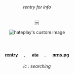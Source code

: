 <!-- level 1: simple bio and stats -->

<div align="center">
<h6 align="center"> rentry for info </h6> 
<p align="center">
￼
<p align="center">
  <img src="https://file.garden/Z5VLhJB-RwipIekD/Kho%CC%82ng%20Co%CC%81%20Tie%CC%82u%20%C4%90e%CC%82%CC%80526_20250717082649.png" alt="hateplay's custom image"/>
 
　<h4 align="center">[rentry](https://rentry.co/hateplay)　﹒ 　[ata](https://cptmc.atabook.org/)　﹒ 　[prns.pg](https://pronouns.cc/@LINKEDGUT)　</h3>

 
 <h6 align="center"> ic : searching </h6>

###
